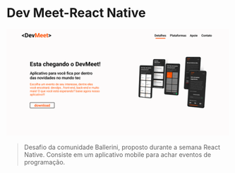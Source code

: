 # Dev Meet-React Native

<img src="https://github.com/Gu-Parlandim/devMeet-ReactNative/blob/main/src/assets/images/Screenshot%20(177).png" alt="exemplo imagem">

> Desafio da comunidade Ballerini, proposto  durante a semana React Native. Consiste em um aplicativo mobile para achar eventos de programação.

